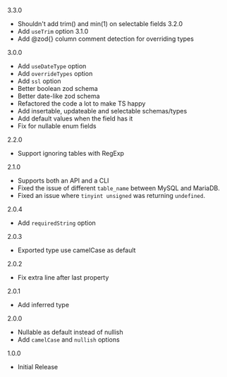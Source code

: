 3.3.0
  - Shouldn't add trim() and min(1) on selectable fields
3.2.0
  - Add `useTrim` option 
3.1.0
  - Add @zod{} column comment detection for overriding types

3.0.0
  - Add `useDateType` option
  - Add `overrideTypes` option
  - Add `ssl` option
  - Better boolean zod schema
  - Better date-like zod schema
  - Refactored the code a lot to make TS happy
  - Add insertable, updateable and selectable schemas/types
  - Add default values when the field has it
  - Fix for nullable enum fields

2.2.0
  - Support ignoring tables with RegExp

2.1.0
  - Supports both an API and a CLI
  - Fixed the issue of different `table_name` between MySQL and MariaDB.
  - Fixed an issue where `tinyint unsigned` was returning `undefined`.

2.0.4
  - Add `requiredString` option

2.0.3
  - Exported type use camelCase as default

2.0.2
  - Fix extra line after last property

2.0.1
  - Add inferred type

2.0.0
  - Nullable as default instead of nullish
  - Add `camelCase` and `nullish` options

1.0.0
  - Initial Release

